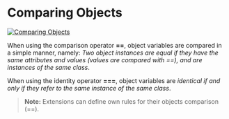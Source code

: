 # Comparing Objects
[![Comparing Objects](http://php.net/images/logos/php-med-trans.png)](http://php.net/manual/en/language.oop5.object-comparison.php)

When using the comparison operator **==**, object variables are compared in a simple manner, namely: *Two object instances are equal if they have the same attributes and values (values are compared with ==), and are instances of the same class*.

When using the identity operator **===**, object variables are *identical if and only if they refer to the same instance of the same class*.

>**Note:**
>Extensions can define own rules for their objects comparison (==).